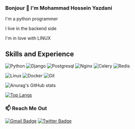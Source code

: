 ### Bonjour 👋 I'm Mohammad Hossein Yazdani

I'm a python programmer

I live in the backend side

I'm in love with LINUX

## Skills and Experience
![Python](https://img.shields.io/badge/-Python-333333?style=for-the-badge&logo=python)
![Django](https://img.shields.io/badge/-Django-333333?style=for-the-badge&logo=django)
![Postgresql](https://img.shields.io/badge/-Postgresql-333333?style=for-the-badge&logo=postgresql)
![Nginx](https://img.shields.io/badge/-Nginx-333333?style=for-the-badge&logo=nginx)
![Celery](https://img.shields.io/badge/-Celery-333333?style=for-the-badge&logo=celery)
![Redis](https://img.shields.io/badge/-Redis-333333?style=for-the-badge&logo=redis)


![Linux](https://img.shields.io/badge/-Linux-333333?style=for-the-badge&logo=linux)
![Docker](https://img.shields.io/badge/-Docker-333333?style=for-the-badge&logo=docker)
![Git](https://img.shields.io/badge/-Git-333333?style=for-the-badge&logo=git)

![Anurag's GitHub stats](https://github-readme-stats.vercel.app/api?username=MAM-SYS&show_icons=true&theme=tokyonight)

[![Top Langs](https://github-readme-stats.vercel.app/api/top-langs/?username=MAM-SYS&layout=compact)](https://github.com/MAM-SYS)







### 📫 Reach Me Out
[![Gmail Badge](https://img.shields.io/badge/Gmail-c14438?style=flat-square&logo=Gmail&logoColor=white&link=mailto:mishra.shanu15@gmail.com)](mailto:m.hossein95th@gmail.com)
[![Twitter Badge](https://img.shields.io/badge/-@_MAMSI-1ca0f1?style=flat-square&labelColor=1ca0f1&logo=twitter&logoColor=white&link=https://twitter.com/_MAMSI)](https://twitter.com/_MAMSI) 
